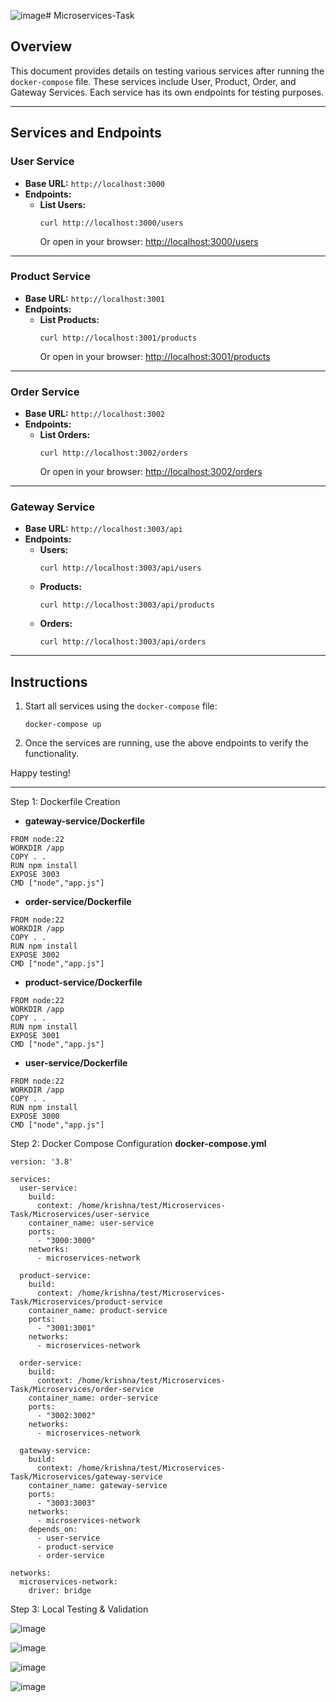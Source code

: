 ![image](https://github.com/user-attachments/assets/f0343d6f-7717-4b59-8ccc-acad6595ed78)# Microservices-Task

## Overview
This document provides details on testing various services after running the `docker-compose` file. These services include User, Product, Order, and Gateway Services. Each service has its own endpoints for testing purposes.

---

## Services and Endpoints

### **User Service**
- **Base URL:** `http://localhost:3000`
- **Endpoints:**
  - **List Users:**  
    ```
    curl http://localhost:3000/users
    ```
    Or open in your browser: [http://localhost:3000/users](http://localhost:3000/users)

---

### **Product Service**
- **Base URL:** `http://localhost:3001`
- **Endpoints:**
  - **List Products:**  
    ```
    curl http://localhost:3001/products
    ```
    Or open in your browser: [http://localhost:3001/products](http://localhost:3001/products)

---

### **Order Service**
- **Base URL:** `http://localhost:3002`
- **Endpoints:**
  - **List Orders:**  
    ```
    curl http://localhost:3002/orders
    ```
    Or open in your browser: [http://localhost:3002/orders](http://localhost:3002/orders)

---

### **Gateway Service**
- **Base URL:** `http://localhost:3003/api`
- **Endpoints:**
  - **Users:**  
    ```
    curl http://localhost:3003/api/users
    ```
  - **Products:**  
    ```
    curl http://localhost:3003/api/products
    ```
  - **Orders:**  
    ```
    curl http://localhost:3003/api/orders
    ```

---

## Instructions
1. Start all services using the `docker-compose` file:
   ```
   docker-compose up
   ```
2. Once the services are running, use the above endpoints to verify the functionality.

Happy testing!

---
Step 1: Dockerfile Creation

- **gateway-service/Dockerfile**

```
FROM node:22
WORKDIR /app
COPY . .
RUN npm install
EXPOSE 3003
CMD ["node","app.js"]
```
- **order-service/Dockerfile**

```
FROM node:22
WORKDIR /app
COPY . .
RUN npm install
EXPOSE 3002
CMD ["node","app.js"]

```
- **product-service/Dockerfile**

```
FROM node:22
WORKDIR /app
COPY . .
RUN npm install
EXPOSE 3001
CMD ["node","app.js"]
```
- **user-service/Dockerfile**

```
FROM node:22
WORKDIR /app
COPY . .
RUN npm install
EXPOSE 3000
CMD ["node","app.js"]
```

Step 2: Docker Compose Configuration
**docker-compose.yml**

```
version: '3.8'

services:
  user-service:
    build:
      context: /home/krishna/test/Microservices-Task/Microservices/user-service
    container_name: user-service
    ports:
      - "3000:3000"
    networks:
      - microservices-network

  product-service:
    build:
      context: /home/krishna/test/Microservices-Task/Microservices/product-service
    container_name: product-service
    ports:
      - "3001:3001"
    networks:
      - microservices-network

  order-service:
    build:
      context: /home/krishna/test/Microservices-Task/Microservices/order-service
    container_name: order-service
    ports:
      - "3002:3002"
    networks:
      - microservices-network

  gateway-service:
    build:
      context: /home/krishna/test/Microservices-Task/Microservices/gateway-service
    container_name: gateway-service
    ports:
      - "3003:3003"
    networks:
      - microservices-network
    depends_on:
      - user-service
      - product-service
      - order-service

networks:
  microservices-network:
    driver: bridge
```

Step 3: Local Testing & Validation

![image](https://github.com/user-attachments/assets/9d046458-5130-4a36-800b-aa6dfdc80427)

![image](https://github.com/user-attachments/assets/73afb27b-e682-485e-a1fc-a71892d94fe2)

![image](https://github.com/user-attachments/assets/abf6b748-803a-49c4-b7f3-6377eba305d4)

![image](https://github.com/user-attachments/assets/df6a8b16-34e3-4d72-a25f-d223e5373ce4)




